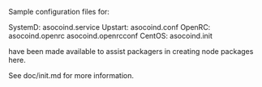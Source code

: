 Sample configuration files for:

SystemD: asocoind.service
Upstart: asocoind.conf
OpenRC:  asocoind.openrc
         asocoind.openrcconf
CentOS:  asocoind.init

have been made available to assist packagers in creating node packages here.

See doc/init.md for more information.
